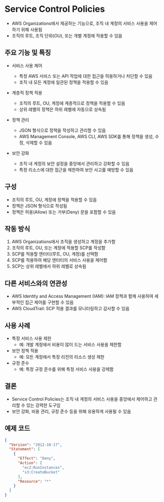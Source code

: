# Service Control Policies

- AWS Organizations에서 제공하는 기능으로, 조직 내 계정의 서비스 사용을 제어하기 위해 사용됨
- 조직의 루트, 조직 단위(OU), 또는 개별 계정에 적용할 수 있음

## 주요 기능 및 특징
- 서비스 사용 제어
  - 특정 AWS 서비스 또는 API 작업에 대한 접근을 허용하거나 차단할 수 있음
  - 조직 내 모든 계정에 일관된 정책을 적용할 수 있음

- 계층적 정책 적용
  - 조직의 루트, OU, 계정에 계층적으로 정책을 적용할 수 있음
  - 상위 레벨의 정책은 하위 레벨에 자동으로 상속됨

- 정책 관리
  - JSON 형식으로 정책을 작성하고 관리할 수 있음
  - AWS Management Console, AWS CLI, AWS SDK를 통해 정책을 생성, 수정, 삭제할 수 있음

- 보안 강화
  - 조직 내 계정의 보안 설정을 중앙에서 관리하고 강화할 수 있음
  - 특정 리소스에 대한 접근을 제한하여 보안 사고를 예방할 수 있음

## 구성
- 조직의 루트, OU, 계정에 정책을 적용할 수 있음
- 정책은 JSON 형식으로 작성됨
- 정책은 허용(Allow) 또는 거부(Deny) 문을 포함할 수 있음

## 작동 방식
1. AWS Organizations에서 조직을 생성하고 계정을 추가함
2. 조직의 루트, OU, 또는 계정에 적용할 SCP를 작성함
3. SCP를 적용할 엔터티(루트, OU, 계정)를 선택함
4. SCP를 적용하여 해당 엔터티의 서비스 사용을 제어함
5. SCP는 상위 레벨에서 하위 레벨로 상속됨

## 다른 서비스와의 연관성
- AWS Identity and Access Management (IAM): IAM 정책과 함께 사용하여 세부적인 접근 제어를 구현할 수 있음
- AWS CloudTrail: SCP 적용 결과를 모니터링하고 감사할 수 있음

## 사용 사례
- 특정 서비스 사용 제한
  - 예: 개발 계정에서 비용이 많이 드는 서비스 사용을 제한함
- 보안 정책 적용
  - 예: 모든 계정에서 특정 리전의 리소스 생성 제한
- 규정 준수
  - 예: 특정 규정 준수를 위해 특정 서비스 사용을 강제함

## 결론
- Service Control Policies는 조직 내 계정의 서비스 사용을 중앙에서 제어하고 관리할 수 있는 강력한 도구임
- 보안 강화, 비용 관리, 규정 준수 등을 위해 유용하게 사용될 수 있음

## 예제 코드
```json
{
  "Version": "2012-10-17",
  "Statement": [
    {
      "Effect": "Deny",
      "Action": [
        "ec2:RunInstances",
        "s3:CreateBucket"
      ],
      "Resource": "*"
    }
  ]
}